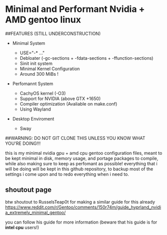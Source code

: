 # Minimal and Performant Nvidia + AMD gentoo linux

##FEATURES (STILL UNDERCONSTRUCTION)

- Minimal System
    - USE="-* ..."
    - Debloater (-gc-sections + -fdata-sections + -ffunction-sections)
    - Sinit init system
    - Minimal Kernel Configuration
    - Around 300 MiBs !

- Perfomannt System
    - CachyOS kernel (-O3)
    - Support for NVIDIA (above GTX +1650)
    - Compiler optimization (Avaliable on make.conf)
    - Using Wayland

- Desktop Enviroment
    - Sway

##WARNING: DO NOT GIT CLONE THIS UNLESS YOU KNOW WHAT YOU'RE DOING!!!

this is my minimal nvidia gpu + amd cpu gentoo configuration files, meant to be kept minimal in disk, memory usage, and portage packages to compile, while also making sure to keep as perfomant as possible!
everything that i will be doing will be kept in this github repository, to backup most of the settings i come upon and to redo everything when i need to.

## shoutout page
btw shoutout to RusselsTeap0t for making a similar guide for this already
https://www.reddit.com/r/Gentoo/comments/150r74m/guide_hyprland_nvidia_extremely_minimal_gentoo/

you can follow his guide for more information (beware that his guide is for **intel cpu** users!)
